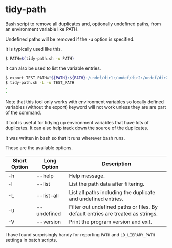 # tidy-path
Bash script to remove all duplicates and, optionally undefined paths, from an environment variable like PATH.

Undefined paths will be removed if the -u option is specified.

It is typically used like this.

```bash
$ PATH=$(tidy-path.sh -u PATH)
```

It can also be used to list the variable entries.

```bash
$ export TEST_PATH="${PATH}:${PATH}:/undef/dir1:/undef/dir2:/undef/dir2"
$ tidy-path.sh -L -u TEST_PATH
.
.
```

Note that this tool only works with environment variables so locally defined variables (without the export)
keyword will not work unless they are are part of the command.

It tool is useful for tidying up environment variables that have lots of duplicates.
It can also help track down the source of the duplicates.

It was written in bash so that it runs wherever bash runs.

These are the available options.

Short Option | Long Option  | Description
------------ | ------------ | ------------
-h | --help | Help message.
-l | --list | List the path data after filtering.
-L | --list-all | List all paths including the duplicate and undefined entries.
-u | --undefined | Filter out undefined paths or files. By default entries are treated as strings.
-V | --version | Print the program version and exit.

I have found surprisingly handy for reporting `PATH` and `LD_LIBRARY_PATH` settings in batch scripts.
